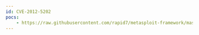 ```yaml
---
id: CVE-2012-5202
pocs:
    - https://raw.githubusercontent.com/rapid7/metasploit-framework/master/modules/auxiliary/scanner/http/hp_imc_faultdownloadservlet_traversal.rb
---
```

